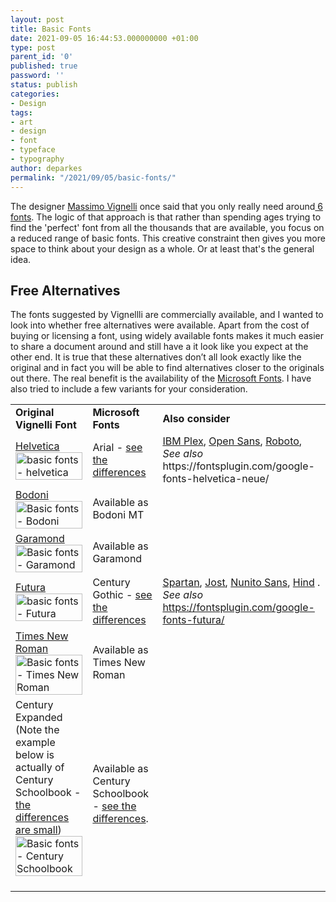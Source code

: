```yaml
---
layout: post
title: Basic Fonts
date: 2021-09-05 16:44:53.000000000 +01:00
type: post
parent_id: '0'
published: true
password: ''
status: publish
categories:
- Design
tags:
- art
- design
- font
- typeface
- typography
author: deparkes
permalink: "/2021/09/05/basic-fonts/"
---
```

The designer <a href="https://en.wikipedia.org/wiki/Massimo_Vignelli">Massimo Vignelli</a> once said that you only really need around<a href="https://fontsinuse.com/uses/14164/massimo-vignelli-s-a-few-basic-typefaces"> 6 fonts</a>. The logic of that approach is that rather than spending ages trying to find the 'perfect' font from all the thousands that are available, you focus on a reduced range of basic fonts. This creative constraint then gives you more space to think about your design as a whole. Or at least that's the general idea.
<h2>Free Alternatives</h2>
The fonts suggested by Vignellli are commercially available, and I wanted to look into whether free alternatives were available.
Apart from the cost of buying or licensing a font, using widely available fonts makes it much easier to share a document around and still have a it look like you expect at the other end.
It is true that these alternatives don’t all look exactly like the original and in fact you will be able to find alternatives closer to the originals out there. The real benefit is the availability of the <a href="https://docs.microsoft.com/en-us/typography/font-list/">Microsoft Fonts</a>. I have also tried to include a few variants for your consideration.

<table>
<tbody>
<tr>
<td><strong>Original Vignelli Font</strong></td>
<td><strong>Microsoft Fonts</strong></td>
<td><strong>Also consider</strong></td>
</tr>
<tr>
<td>
<a href="https://en.wikipedia.org/wiki/Helvetica">Helvetica</a>
<img class="aligncenter size-full wp-image-5304" src="{{site.baseurl}}/assets/2021/09/HelveticaSpecimenCH.png" alt="basic fonts - helvetica" style="display:block;" width="100%" height="100%">
</td>
<td>Arial - <a href="https://www.identifont.com/differences?first=helvetica&amp;second=arial&amp;q=Go">see the differences</a>
</td>
<td>
<a href="https://fonts.google.com/specimen/IBM+Plex+Sans">IBM Plex</a>, <a href="https://fonts.google.com/specimen/Open+Sans">Open Sans</a>, <a href="https://fonts.google.com/specimen/Roboto">Roboto</a>,  <em>See also </em>https://fontsplugin.com/google-fonts-helvetica-neue/</td>
</tr>
<tr>
<td>
<a href="https://en.wikipedia.org/wiki/Bodoni">Bodoni</a>
<img class="aligncenter size-full wp-image-5306" src="{{site.baseurl}}/assets/2021/09/ITCBodoni.png" alt="Basic fonts - Bodoni" style="display:block;" width="100%" height="100%">
</td>
<td>Available as Bodoni MT</td>
<td></td>
</tr>
<tr>
<td>
<a href="https://en.wikipedia.org/wiki/Garamond">Garamond</a>
<img class="aligncenter size-full wp-image-5307" src="{{site.baseurl}}/assets/2021/09/GaramondSpecimenA.svg_.png" alt="Basic fonts - Garamond" style="display:block;" width="100%" height="100%">
</td>
<td>Available as Garamond</td>
<td></td>
</tr>
<tr>
<td>
<a href="https://en.wikipedia.org/wiki/Futura_(typeface)">Futura</a>
<img class="aligncenter size-full wp-image-5308" src="{{site.baseurl}}/assets/2021/09/406px-Futura_Specimen.svg_.png" alt="basic fonts - Futura" style="display:block;" width="100%" height="100%">
</td>
<td>Century Gothic - <a href="https://www.identifont.com/differences?first=futura&amp;second=century+gothic&amp;q=Go">see the differences</a>
</td>
<td>
<a href="https://fonts.google.com/specimen/Spartan">Spartan</a>, <a href="https://fonts.google.com/specimen/Jost">Jost</a>, <a href="https://fonts.google.com/specimen/Nunito+Sans">Nunito Sans</a>, <a href="https://fonts.google.com/specimen/Hind">Hind</a> . <em>See also</em>  <a href="https://fontsplugin.com/google-fonts-futura/">https://fontsplugin.com/google-fonts-futura/</a>
</td>
</tr>
<tr>
<td>
<a href="https://en.wikipedia.org/wiki/Times_New_Roman">Times New Roman</a>
<img class="aligncenter size-full wp-image-5309" src="{{site.baseurl}}/assets/2021/09/406px-Times_New_Roman-sample.svg_.png" alt="Basic fonts - Times New Roman" style="display:block;" width="100%" height="100%">
</td>
<td>Available as Times New Roman</td>
<td></td>
</tr>
<tr>
<td>Century Expanded
(Note the example below is actually of Century Schoolbook - <a href="https://www.briarpress.org/19037">the differences are small</a>)
<img class="aligncenter size-full wp-image-5310" src="{{site.baseurl}}/assets/2021/09/CenturySchoolbookSAIB.svg_.png" alt="Basic fonts - Century Schoolbook" style="display:block;" width="100%" height="100%">
 </td>
<td>Available as Century Schoolbook - <a href="https://www.identifont.com/differences?first=Century+Expanded+(BT)&amp;second=Century+Schoolbook">see the differences</a>.</td>
<td></td>
</tr>
</tbody>
</table>
